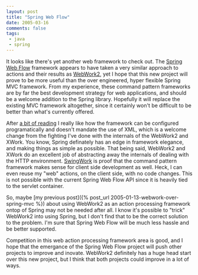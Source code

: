 ```yaml
---
layout: post
title: "Spring Web Flow"
date: 2005-03-16
comments: false
tags:
 - java
 - spring
---
```


It looks like there's yet another web framework to check out. The [Spring Web Flow](http://opensource.atlassian.com/confluence/spring/display/WEBFLOW/Home) framework appears to have taken a very similar approach to actions and their results as [WebWork2](http://www.opensymphony.com/webwork), yet I hope that this new project will prove to be more useful than the over engineered, hyper flexible Spring MVC framework. From my experience, these command pattern frameworks are by far the best development strategy for web applications, and should be a welcome addition to the Spring library. Hopefully it will replace the existing MVC framework altogether, since it certainly won't be difficult to be better than what's currently offered.


After [a bit of reading](http://opensource.atlassian.com/confluence/spring/display/WEBFLOW/Practical+Guide) I really like how the framework can be configured programatically and doesn't mandate the use of XML, which is a welcome change from the fighting I've done with the internals of the WebWork2 and XWork. You know, Spring definately has an edge in framework elegance, and making things as simple as possible. That being said, WebWork2 and XWork do an excellent job of abstracting away the internals of dealing with the HTTP environment. [SwingWork](http://swingwork.codecrate.com) is proof that the command pattern framework makes sense for client side development as well. Heck, I can even reuse my "web" actions, on the client side, with no code changes. This is not possible with the current Spring Web Flow API since it is heavily tied to the servlet container.


So, maybe [my previous post]({% post_url 2005-01-13-webwork-over-spring-mvc %}) about using WebWork2 as an action processing framework ontop of Spring may not be needed after all. I know it's possible to "trick" WebWork2 into using Spring, but I don't find that to be the correct solution to the problem. I'm sure that Spring Web Flow will be much less hassle and be better supported.


Competition in this web action processing framework area is good, and I hope that the emergance of the Spring Web Flow project will push other projects to improve and inovate. WebWork2 definitely has a huge head start over this new project, but I think that both projects could improve in a lot of ways.

